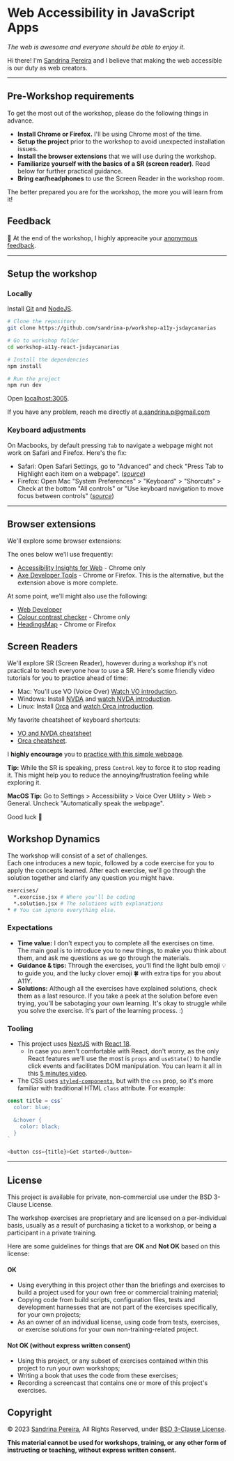 # Web Accessibility in JavaScript Apps

_The web is awesome and everyone should be able to enjoy it._

Hi there! I'm [Sandrina Pereira](https://twitter.com/a_sandrina_p) and I believe that making the web accessible is our duty as web creators.

---

## Pre-Workshop requirements

To get the most out of the workshop, please do the following things in advance.

- **Install Chrome or Firefox.** I'll be using Chrome most of the time.
- **Setup the project** prior to the workshop to avoid unexpected installation issues.
- **Install the browser extensions** that we will use during the workshop.
- **Familiarize yourself with the basics of a SR (screen reader)**. Read below for further practical guidance.
- **Bring ear/headphones** to use the Screen Reader in the workshop room.

The better prepared you are for the workshop, the more you will learn from it!

## Feedback

💭 At the end of the workshop, I highly appreacite your [anonymous feedback](https://forms.gle/eYjSyYCLSuh5Qzyn7).

---

## Setup the workshop

### Locally

Install [Git](https://git-scm.com/) and [NodeJS](https://nodejs.org/en/).

```bash
# Clone the repository
git clone https://github.com/sandrina-p/workshop-a11y-jsdaycanarias

# Go to workshop folder
cd workshop-a11y-react-jsdaycanarias

# Install the dependencies
npm install

# Run the project
npm run dev
```

Open [localhost:3005](http://localhost:3005/).

If you have any problem, reach me directly at a.sandrina.p@gmail.com

### Keyboard adjustments

On Macbooks, by default pressing `Tab` to navigate a webpage might not work on Safari and Firefox. Here's the fix:

- Safari: Open Safari Settings, go to "Advanced" and check "Press Tab to Highlight each item on a webpage". ([_source_](https://www.scottohara.me/blog/2014/10/03/link-tabbing-firefox-osx.html))
- Firefox: Open Mac "System Preferences" > "Keyboard" > "Shorcuts" > Check at the bottom "All controls" or "Use keyboard navigation to move focus between controls" ([_source_](https://stackoverflow.com/a/11713537))

---

## Browser extensions

We'll explore some browser extensions:

The ones below we'll use frequently:

- [Accessibility Insights for Web](https://accessibilityinsights.io/en/downloads/) - Chrome only
- [Axe Developer Tools](https://www.deque.com/axe/browser-extensions/) - Chrome or Firefox. This is the alternative, but the extension above is more complete.

At some point, we'll might also use the following:

- [Web Developer](https://chrispederick.com/work/web-developer/)
- [Colour contrast checker](https://colourcontrast.cc/) - Chrome only
- [HeadingsMap](https://rumoroso.bitbucket.io/) - Chrome or Firefox

## Screen Readers

We'll explore SR (Screen Reader), however during a workshop it's not practical to teach everyone how to use a SR. Here's some friendly video tutorials for you to practice ahead of time:

- Mac: You'll use VO (Voice Over) [Watch VO introduction](https://www.youtube.com/watch?v=5R-6WvAihms&t=198s).
- Windows: Install [NVDA](https://www.nvaccess.org/) and [watch NVDA introduction](https://www.youtube.com/watch?v=Jao3s_CwdRU).
- Linux: Install [Orca](https://wiki.gnome.org/Projects/Orca) and [watch Orca introduction](https://www.youtube.com/watch?v=8OWSztc3AtY).

My favorite cheatsheet of keyboard shortcuts:

- [VO and NVDA cheatsheet](https://dequeuniversity.com/screenreaders/survival-guide)
- [Orca cheatsheet](https://help.gnome.org/users/orca/stable/commands_controlling_orca.html.en).

I **highly encourage** you to [practice with this simple webpage](https://sgwvk.csb.app/).

**Tip:** While the SR is speaking, press `Control` key to force it to stop reading it. This might help you to reduce the annoying/frustration feeling while exploring it.

**MacOS Tip:** Go to Settings > Accessibility > Voice Over Utility > Web > General. Uncheck "Automatically speak the webpage".

Good luck 🤞

## Workshop Dynamics

The workshop will consist of a set of challenges.  
Each one introduces a new topic, followed by a code exercise for you to apply the concepts learned.
After each exercise, we'll go through the solution together and clarify any question you might have.

```bash
exercises/
  *.exercise.jsx # Where you'll be coding
  *.solution.jsx # The solutions with explanations
* # You can ignore everything else.
```

### Expectations

- **Time value:** I don't expect you to complete all the exercises on time. The main goal is to introduce you to new things, to make you think about them, and ask me questions as we go through the materials.
- **Guidance & tips:** Through the exercises, you'll find the light bulb emoji 💡 to guide you, and the lucky clover emoji 🍀 with extra tips for you about A11Y.
- **Solutions:** Although all the exercises have explained solutions, check them as a last resource. If you take a peek at the solution before even trying, you'll be sabotaging your own learning. It's okay to struggle while you solve the exercise. It's part of the learning process. :)

### Tooling

- This project uses [NextJS](https://nextjs.org/) with [React 18](https://react.dev/).
  - In case you aren't comfortable with React, don't worry, as the only React features we'll use the most is `props` and `useState()` to handle click events and facilitates DOM manipulation. You can learn it all in this [5 minutes video](https://www.youtube.com/watch?v=MRIMT0xPXFI).
- The CSS uses [`styled-components`](), but with the `css` prop, so it's more familiar with traditional HTML `class` attribute. For example:

```js
const title = css`
  color: blue;

  &:hover {
    color: black;
  }
`

<button css={title}>Get started</button>
```

---

## License

This project is available for private, non-commercial use under the BSD 3-Clause License.

The workshop exercises are proprietary and are licensed on a per-individual basis,
usually as a result of purchasing a ticket to a workshop, or being a participant
in a private training.

Here are some guidelines for things that are **OK** and **Not OK** based on this license:

#### OK

- Using everything in this project other than the briefings and exercises
  to build a project used for your own free or commercial training material;
- Copying code from build scripts, configuration files, tests and development
  harnesses that are not part of the exercises specifically, for your own projects;
- As an owner of an individual license, using code from tests, exercises, or
  exercise solutions for your own non-training-related project.

#### Not OK (without express written consent)

- Using this project, or any subset of exercises contained within this project to run your own workshops;
- Writing a book that uses the code from these exercises;
- Recording a screencast that contains one or more of this project's exercises.

## Copyright

&copy; 2023 [Sandrina Pereira](https://www.sandrina-p.net/), All Rights Reserved, under [BSD 3-Clause License](LICENSE.txt).

**This material cannot be used for workshops, training, or any other form of instructing or teaching, without express written consent.**
